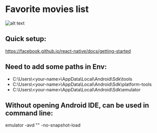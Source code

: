 # Favorite movies list

![alt text][logo]

[logo]: https://github.com/miladvafaeifard/favorite-movies/blob/master/assets/FAVORITE-MOVIES.png "Favorite Movie"

<!-- [logo]: https://github.com/adam-p/markdown-here/raw/master/src/common/images/icon48.png "Logo Title Text 2" -->
## Quick setup:

https://facebook.github.io/react-native/docs/getting-started

## Need to add some paths in Env:

- C:\Users\\\<your-name>\AppData\Local\Android\Sdk\tools
- C:\Users\\\<your-name>\AppData\Local\Android\Sdk\platform-tools
- C:\Users\\\<your-name>\AppData\Local\Android\Sdk\emulator

## Without opening Android IDE, can be used in command line:

emulator -avd "<android-name>" -no-snapshot-load
